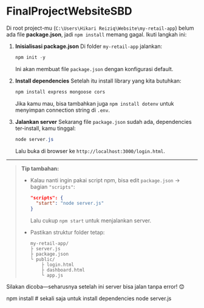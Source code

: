# FinalProjectWebsiteSBD
Di root project-mu (`C:\Users\Hikari Reiziq\Website\my-retail-app`) belum ada file **package.json**, jadi `npm install` memang gagal. Ikuti langkah ini:

1. **Inisialisasi package.json**
   Di folder `my-retail-app` jalankan:

   ```powershell
   npm init -y
   ```

   Ini akan membuat file `package.json` dengan konfigurasi default.

2. **Install dependencies**
   Setelah itu install library yang kita butuhkan:

   ```powershell
   npm install express mongoose cors
   ```

   Jika kamu mau, bisa tambahkan juga `npm install dotenv` untuk menyimpan connection string di `.env`.

3. **Jalankan server**
   Sekarang file `package.json` sudah ada, dependencies ter-install, kamu tinggal:

   ```powershell
   node server.js
   ```

   Lalu buka di browser ke `http://localhost:3000/login.html`.

---

> **Tip tambahan:**
>
> * Kalau nanti ingin pakai script npm, bisa edit `package.json` → bagian `"scripts"`:
>
>   ```json
>   "scripts": {
>     "start": "node server.js"
>   }
>   ```
>
>   Lalu cukup `npm start` untuk menjalankan server.
> * Pastikan struktur folder tetap:
>
>   ```
>   my-retail-app/
>   ├ server.js
>   ├ package.json
>   └ public/
>       ├ login.html
>       ├ dashboard.html
>       └ app.js
>   ```

Silakan dicoba—seharusnya setelah ini server bisa jalan tanpa error! 😊

npm install       # sekali saja untuk install dependencies
node server.js

